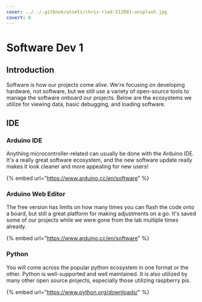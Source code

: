 ```yaml
---
cover: ../../.gitbook/assets/chris-ried-512801-unsplash.jpg
coverY: 0
---
```


# Software Dev 1

## Introduction

Software is how our projects come alive. We're focusing on developing hardware, not software, but we still use a variety of open-source tools to manage the software onboard our projects. Below are the ecosystems we utilize for viewing data, basic debugging, and loading software.&#x20;



## IDE

### Arduino IDE

Anything microcontroller-related can usually be done with the Arduino IDE. It's a really great software ecosystem, and the new software update really makes it look cleaner and more appealing for new users!&#x20;

{% embed url="https://www.arduino.cc/en/software" %}

### Arduino Web Editor

The free version has limits on how many times you can flash the code onto a board, but still a great platform for making adjustments on a go. It's saved some of our projects while we were gone from the lab multiple times already.

{% embed url="https://www.arduino.cc/en/software" %}

### Python

You will come across the popular python ecosystem in one format or the other. Python is well-supported and well maintained. It is also utilized by many other open source projects, especially those utilizing raspberry pis.&#x20;

{% embed url="https://www.python.org/downloads/" %}
